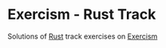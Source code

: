 # Exercism - Rust Track

Solutions of [Rust](https://exercism.org/tracks/rust/exercises) track exercises on [Exercism](https://exercism.org)
